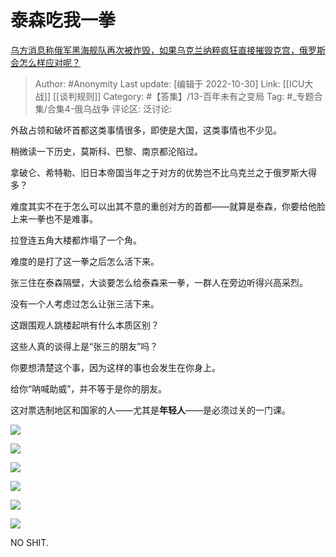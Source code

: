 # 泰森吃我一拳
[乌方消息称俄军黑海舰队再次被炸毁，如果乌克兰纳粹疯狂直接摧毁克宫，俄罗斯会怎么样应对呢？](https://www.zhihu.com/question/563418554/answer/2736985434)

> Author: #Anonymity
> Last update: [编辑于 2022-10-30]
> Link: [[ICU大战]] [[谈判规则]]
> Category: #【答集】/13-百年未有之变局
> Tag: #_专题合集/合集4-俄乌战争
> 评论区:
> 泛讨论:

外敌占领和破坏首都这类事情很多，即使是大国，这类事情也不少见。

稍微读一下历史，莫斯科、巴黎、南京都沦陷过。

拿破仑、希特勒、旧日本帝国当年之于对方的优势岂不比乌克兰之于俄罗斯大得多？

难度其实不在于怎么可以出其不意的重创对方的首都——就算是泰森，你要给他脸上来一拳也不是难事。

拉登连五角大楼都炸塌了一个角。

难度的是打了这一拳之后怎么活下来。

张三住在泰森隔壁，大谈要怎么给泰森来一拳，一群人在旁边听得兴高采烈。

没有一个人考虑过怎么让张三活下来。

这跟围观人跳楼起哄有什么本质区别？

这些人真的谈得上是“张三的朋友”吗？

你要想清楚这个事，因为这样的事也会发生在你身上。

给你“呐喊助威”，并不等于是你的朋友。

这对票选制地区和国家的人——尤其是**年轻人**——是必须过关的一门课。

![](https://pic1.zhimg.com/50/v2-189c52ba483263d7104b15a1f129065e_720w.jpg?source=1940ef5c)

![](https://picx1.zhimg.com/50/v2-e27a576082c72c33e08a18dd4bb9c749_720w.jpg?source=1940ef5c)

![](https://pic1.zhimg.com/50/v2-1910fecebfb267350785949d320345a9_720w.jpg?source=1940ef5c)

![](https://pic1.zhimg.com/50/v2-ef1de7ce9aa01a05993b94e9b8ced6a0_720w.jpg?source=1940ef5c)

![](https://pic1.zhimg.com/50/v2-1bb8357f698d126552df032c39e41799_720w.jpg?source=1940ef5c)

![](https://picx1.zhimg.com/50/v2-6a9a98001c828d52c7a822a5380d9398_720w.jpg?source=1940ef5c)

NO SHIT.
